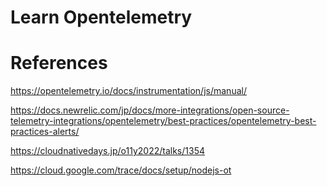 # Learn Opentelemetry


# References
https://opentelemetry.io/docs/instrumentation/js/manual/

https://docs.newrelic.com/jp/docs/more-integrations/open-source-telemetry-integrations/opentelemetry/best-practices/opentelemetry-best-practices-alerts/

https://cloudnativedays.jp/o11y2022/talks/1354

https://cloud.google.com/trace/docs/setup/nodejs-ot

